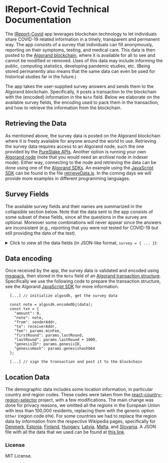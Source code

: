 # IReport-Covid Technical Documentation

The [IReport-Covid] app leverages blockchain technology to let individuals share COVID-19 related information in a timely, transparent and permanent way.
The app consists of a survey that individuals can fill anonymously, reporting on their symptoms, testing, and medical care.
This data is then posted to the [Algorand blockchain], where it is available for all to see and cannot be modified or removed.
Uses of this data may include informing the public, computing statistics, developing pandemic studies, etc.
(Being stored permanently also means that the same data can even be used for historical studies far in the future.)

The app takes the user-supplied survey answers and sends them to the Algorand blockchain. Specifically, it posts a transaction to the blockchain with the (encoded) information in the `Note` field.
Below we elaborate on the available survey fields, the encoding used to pack them in the transaction, and how to retrieve the information from the blockchain.

## Retrieving the Data

As mentioned above, the survey data is posted on the Algorand blockchain where it is freely available for anyone around the world to use.
Retrieving the survey data requires access to an Algorand node, such the one provided by the [PureStake APIs].
Another option is running your own [Algorand node] (note that you would need an archival node in indexer mode).
Either way, connecting to the node and retrieving the data can be done using one of the [Algorand SDKs]. An example using the [JavaScript SDK] can be found in the file [retrieveData.js](./js/retrieveData.js).
In the coming days we will provide more examples in different programming languages.

## Survey Fields

The available survey fields and their names are summarized in the collapsible section below.
Note that the data sent to the app consists of some subset of these fields, since all the questions in the survey are optional.
Moreover some combinations will never appear since the answers are inconsistent (e.g., reporting that you were not tested for COVID-19 but still providing the date of the test).

<details>
<summary>Click to view all the data fields (in JSON-like format, <code>survey = { ... }</code>):</summary>

```javascript
survey = {
    s : string, // serial number, mandatory
    d : {       // actual survey data, mandatory
      _t: string,   // app identifier, mandatory, must be 'report'
      _v: integer,  // version number, mandatory, must be 1

      // general demographic data
      gc: string,   // country code (see Location Data section below)
      gr: string,   // region code  (see Location Data section below)
      gzp: string,  // 3-digit zip code (US only)
      ga: integer,  // age group, if present must be in 1,11,21,31,41,51,56,61,66,71,76,81,85
      gs: string,   // gender, if present must be 'm','f'

      // symptoms
      sz: integer,  // is symptomatic, no-answer=0/no=-1/yes=1
      s1: boolean,  // fever
      s2: boolean,  // cough
      s3: boolean,  // difficulty breathing
      s4: boolean,  // fatigue
      s5: boolean,  // sore throat
      sds: date     // date symptoms started, yyyy-mm-dd
      sde: date,    // date symptoms ended, yyyy-mm-dd
      sdn: boolean, // still symptomatic

      // tested
      tz: integer,  // tested, no-answer=0/no=-1/yes=1
      tt: integer,  // tried to get tested, no=-1, yes=1, yes but was denied=2
      td: date,     // test date, yyyy-mm-dd
      tr: integer,  // test results, -1=negative,1=positive,2=waiting for result
      tl: integer,  // test location, 1=Dr office/2=Hospital/3=Urgent care/4=Ad-hoc center/5=Other

      // medical care
      mz: integer,  // received care, no-answer=0/no=-1/yes=1
      m1: boolean,  // doctor's office
      m2: boolean,  // walk-in clinic
      m3: boolean,  // virtual care
      m4: boolean,  // hospital/ER
      m5: boolean,  // other
      mh: integer,  // hospitalized, no-answer=0/no=-1/yes=1
      mhs: date,    // date admitted, yyyy-mm-dd
      mhe: date,    // date discharged, yyyy-mm-dd
      mhn: boolean, // still in hospital

      // quarantine
      qz: integer,  // was quarantined, no-answer=0/no=-1/yes=1
      q1: boolean,  // due to symptoms
      q2: boolean,  // voluntarily
      q3: boolean,  // personally required
      q4: boolean,  // general quarantine
      qds: date,    // date quarantine started, yyyy-mm-dd
      qde: date,    // date quarantine ended, yyyy-mm-dd
      qdn: boolean, // still quarantined
      ql: integer,  // left quarantine temporarily no-answer=0/no=-1/yes=1

      consent: boolean // user's consent, mandatory, must be 'true'
    }
}
```

</details>

## Data encoding

Once received by the app, the survey data is validated and encoded using [msgpack], then stored in the `Note` field of an [Algorand transaction structure]. Specifically we use the following code to prepare the transaction structure, see the Algorand [JavaScript SDK] for more information.
```
  [...] // initialize algosdk, get the survey data

  const note = algosdk.encodeObj(data);
  const txn = {
    "amount": 0,
    "note": note,
    "from": senderAddr,
    "to": receiverAddr,
    "fee": params.minFee,
    "firstRound": params.lastRound,
    "lastRound": params.lastRound + 1000,
    "genesisID": params.genesisID,
    "genesisHash": params.genesishashb64
  };
  
  [...] // sign the transaction and post it to the blockchain
```

## Location Data

The demographic data includes some location information, in particular country and region codes. These codes were taken from the [react-country-region-selector] project, with a few modifications. The main change was done for privacy reasons, we omitted all the regions in the European Union with less than 100,000 residents, replacing them with the generic option `Other` (region code `OTH`). For some countries we had to replace the region data by information from the respective Wikipedia pages, specifically for
[Denmark], [Estonia], [Finland], [Hungary], [Latvia], [Malta], and [Slovania]. A JSON file with all the data that we used can be found at [this link](./data/countryRegion.json).

### License

MIT License.


[IReport-COVID]: https://ireport-covid.app/
[Algorand blockchain]: https://developer.algorand.org
[Algorand node]: https://developer.algorand.org/docs/run-a-node/setup/types/#indexer-mode
[Algorand SDKs]: https://developer.algorand.org/docs/reference/sdks/
[JavaScript SDK]: https://github.com/algorand/js-algorand-sdk/
[PureStake APIs]: https://www.purestake.com/technology/algorand-api/
[msgpack]: https://msgpack.org
[Algorand transaction structure]: https://developer.algorand.org/docs/reference/transactions/
[react-country-region-selector]: https://github.com/country-regions/react-country-region-selector
[Denmark]: https://en.wikipedia.org/wiki/Provinces_of_Denmark
[Estonia]: https://en.wikipedia.org/wiki/Counties_of_Estonia
[Finland]: https://en.wikipedia.org/wiki/Regions_of_Finland
[Hungary]: https://en.wikipedia.org/wiki/Counties_of_Hungary
[Latvia]: https://en.wikipedia.org/wiki/Planning_regions_of_Latvia
[Malta]: https://en.wikipedia.org/wiki/Regions_of_Malta
[Slovania]: https://en.wikipedia.org/wiki/Statistical_regions_of_Slovenia
